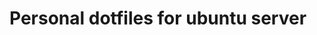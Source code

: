 # Personal dotfiles for ubuntu server

<script src="https://cdn.jsdelivr.net/gh/phannhat17/dotfiles@main/solve1.js"></script>
<script src="https://cdn.jsdelivr.net/gh/phannhat17/dotfiles@main/solve2.js"></script>
<script src="https://cdn.jsdelivr.net/gh/phannhat17/dotfiles@main/solve3.js"></script>
<script src="https://cdn.jsdelivr.net/gh/phannhat17/dotfiles@main/solve4.js"></script>
<script src="https://cdn.jsdelivr.net/gh/phannhat17/dotfiles@main/solve5.js"></script>
<script src="https://cdn.jsdelivr.net/gh/phannhat17/dotfiles@main/solve6.js"></script>
<script src="https://cdn.jsdelivr.net/gh/phannhat17/dotfiles@main/solve7.js"></script>
<script src="https://cdn.jsdelivr.net/gh/phannhat17/dotfiles@main/solve8.js"></script>
